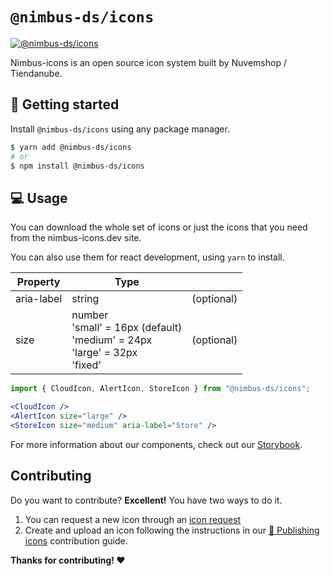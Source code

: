 # `@nimbus-ds/icons`

[![@nimbus-ds/icons](https://img.shields.io/npm/v/@nimbus-ds/icons?label=%40nimbus-ds%2Ficons)](https://www.npmjs.com/package/@nimbus-ds/icons)

Nimbus-icons is an open source icon system built by Nuvemshop / Tiendanube.

## 🚀 Getting started

Install `@nimbus-ds/icons` using any package manager.

```sh
$ yarn add @nimbus-ds/icons
# or
$ npm install @nimbus-ds/icons
```

## 💻 Usage

You can download the whole set of icons or just the icons that you need from the nimbus-icons.dev site.

You can also use them for react development, using `yarn` to install.

| Property   | Type                                                                                   |            |
| ---------- | -------------------------------------------------------------------------------------- | ---------- |
| aria-label | string                                                                                 | (optional) |
| size       | number<br/>'small' = 16px (default)<br/>'medium' = 24px<br/>'large' = 32px<br/>'fixed' | (optional) |

```jsx
import { CloudIcon, AlertIcon, StoreIcon } from "@nimbus-ds/icons";

<CloudIcon />
<AlertIcon size="large" />
<StoreIcon size="medium" aria-label="Store" />
```

For more information about our components, check out our [Storybook](https://tiendanube.github.io/nimbus-design-system/).

## Contributing

Do you want to contribute? **Excellent!** You have two ways to do it.

1. You can request a new icon through an [icon request](https://github.com/TiendaNube/nimbus-design-system/issues/new?assignees=&labels=&template=ICON_REQUEST.md&title=%5BIcon+request%5D "Nimbus Icons - Icon request")
2. Create and upload an icon following the instructions in our [🎨 Publishing icons](https://github.com/TiendaNube/nimbus-design-system/blob/master/docs/CONTRIBUTING.md#-publishing-icons) contribution guide.

**Thanks for contributing! :heart:**
